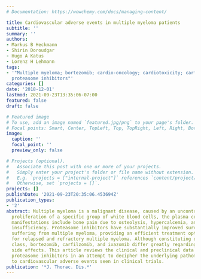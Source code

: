```yaml
---
# Documentation: https://wowchemy.com/docs/managing-content/

title: Cardiovascular adverse events in multiple myeloma patients
subtitle: ''
summary: ''
authors:
- Markus B Heckmann
- Shirin Doroudgar
- Hugo A Katus
- Lorenz H Lehmann
tags:
- '"Multiple myeloma; bortezomib; cardio-oncology; cardiotoxicity; carfilzomib; ixazomib;
  proteasome inhibitors"'
categories: []
date: '2018-12-01'
lastmod: 2021-09-23T13:35:06-07:00
featured: false
draft: false

# Featured image
# To use, add an image named `featured.jpg/png` to your page's folder.
# Focal points: Smart, Center, TopLeft, Top, TopRight, Left, Right, BottomLeft, Bottom, BottomRight.
image:
  caption: ''
  focal_point: ''
  preview_only: false

# Projects (optional).
#   Associate this post with one or more of your projects.
#   Simply enter your project's folder or file name without extension.
#   E.g. `projects = ["internal-project"]` references `content/project/deep-learning/index.md`.
#   Otherwise, set `projects = []`.
projects: []
publishDate: '2021-09-23T20:35:06.453694Z'
publication_types:
- '2'
abstract: Multiple myeloma is a malignant disease, caused by an uncontrolled clonal
  proliferation of a specific group of white blood cells, the plasma cells. Clinical
  manifestations include bone pain due to osteolysis, hypercalcemia, anemia, and renal
  insufficiency. Proteasome inhibitors have substantially improved survival of patients
  suffering from multiple myeloma, providing an efficient treatment option mainly
  for relapsed and refractory multiple myeloma. Although constituting one substance
  class, bortezomib, carfilzomib, and ixazomib differ greatly regarding their non-hematologic
  side effects. This article reviews the clinical and preclinical data on approved
  proteasome inhibitors in an attempt to decipher the underlying pathomechanisms related
  to cardiovascular adverse events seen in clinical trials.
publication: '*J. Thorac. Dis.*'
---
```

